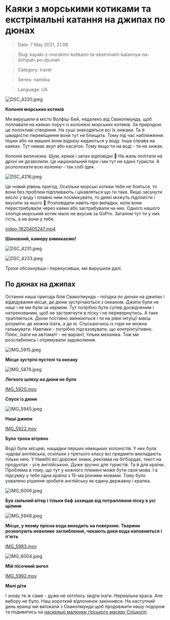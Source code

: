 # Каяки з морськими котиками та екстрімальні катання на джипах по дюнах

> Date: 7 May 2021, 21:08

> Slug: kayaki-z-morskimi-kotikami-ta-ekstrimalni-katannya-na-dzhipah-po-dyunah

> Category: travel

> Series: namibia

> Language: UA

![DSC_4220.jpeg](https://res.craft.do/user/full/b5a256f3-51ff-c8e5-10fe-9343b6a0451d/doc/E085B7AF-3D29-443C-8B8A-EC068DE24114/632945F9-53A1-4033-A0D9-69A3CA5F92F0_2/DSC_4220.jpeg)

**Колонія морських котиків**

Ми вирушили в місто Волфіш-Бей, недалеко від Свакопмунда, щоб поплавати на каяках поруч із колонією морських котиків. За природою це полохливі створіння. На суші знаходяться всі їх хижаки. Та й швидкістю переміщення вони тут не блищать. Тому під час наближення пішки або на машині вони відразу кидаються у воду. Інша справа на каяках. Тут немає акул або касаток. Тому якщо ти на воді - ти не хижак.

Колонія величезна. Шум, крики і запах відповідні 🙂 На жаль політати на дроні не дозволили. Це національний парк і ми тут не єдині туристи. А розполохати всю колонію - так собі ідея.

![DSC_4216.jpeg](https://res.craft.do/user/full/b5a256f3-51ff-c8e5-10fe-9343b6a0451d/doc/E085B7AF-3D29-443C-8B8A-EC068DE24114/0828A5CC-6C63-4AE1-8375-E5C1A7F6B332_2/DSC_4216.jpeg)

Це новий рівень пригод. Оскільки морські котики тебе не бояться, то вони без проблем підпливають і цікавляться що ти таке. Якщо засунути весло у воду і плавно ним посмикувати, то деякі можуть підплисти і вкусити за нього 🙂 Розповідали навіть про випадки, коли вони перестрибували через каяки або застрибували на них. Одного нашого хлопця морський котик мало не вкусив за GoPro. Загалом тут ти у них гість, а не вони у тебе.

[video-1620405247.mp4](https://res.craft.do/user/full/b5a256f3-51ff-c8e5-10fe-9343b6a0451d/doc/E085B7AF-3D29-443C-8B8A-EC068DE24114/8AE6E71B-CB76-4EE6-B801-4365B942D23E_2/video-1620405247.mp4)

**Шановний, камеру вимикаємо!**

![DSC_4231.jpeg](https://res.craft.do/user/full/b5a256f3-51ff-c8e5-10fe-9343b6a0451d/doc/E085B7AF-3D29-443C-8B8A-EC068DE24114/C93BE49D-8F55-4D50-B995-C88C9549B249_2/DSC_4231.jpeg)

![DSC_4233.jpeg](https://res.craft.do/user/full/b5a256f3-51ff-c8e5-10fe-9343b6a0451d/doc/E085B7AF-3D29-443C-8B8A-EC068DE24114/987ED6D1-1FBC-47D0-80D1-B524099A8B51_2/DSC_4233.jpeg)

Трохи обсохнувши і перекусивши, ми вирушили далі.

## По дюнах на джипах

Остання наша пригода біля Свакопмунда - поїздка по дюнах на джипах  і відвідування місця, де дюни зустрічаються з океаном. Джипи були не наші і не ми були за кермом. Тут потрібно бути супер досвідченим і натренованим, щоб не застрягнути в піску і не перевернутись. А таке трапляється. Дюни постійно змінюються і ти на рівні інтуїції маєш розуміти: де можна їхати, а де ні. Спускаючись із гори не можна гальмувати. Навпаки - потрібно підгазовувати, що контрінтуїтивно. Плюс, їхати на автоматі - не варіант, тільки механіка. Тож ми розслабились і отримували задоволення.

![IMG_5915.jpeg](https://res.craft.do/user/full/b5a256f3-51ff-c8e5-10fe-9343b6a0451d/doc/117F521B-C136-41CC-8499-0CD4D48B1AFE/A98CBB3D-4136-41D1-9CB1-5BBBED21EA4B_2/IMG_5915.jpeg)

**Місце зустрічі пустелі та океану**

![IMG_5878.jpeg](https://res.craft.do/user/full/b5a256f3-51ff-c8e5-10fe-9343b6a0451d/doc/1D7D746D-3BD1-4DFE-8BDB-3F299F04AFC3/D20566BF-9DCC-43A3-9BEB-81C83CE98F00_2/Naxs2t6wcC2KHoLRydSdyDSVvHvaxH2QUpvxv3h0vJUz/IMG_5878.jpeg)

**Легкого шляху на дюни не було**

[IMG_5920.mov](https://res.craft.do/user/full/b5a256f3-51ff-c8e5-10fe-9343b6a0451d/doc/117F521B-C136-41CC-8499-0CD4D48B1AFE/0CA16010-7E0F-400E-ACCE-DA834A8B1F24_2/IMG_5920.mov)

**Спуск із дюни**

![IMG_5945.jpeg](https://res.craft.do/user/full/b5a256f3-51ff-c8e5-10fe-9343b6a0451d/doc/117F521B-C136-41CC-8499-0CD4D48B1AFE/F3C716F7-D1D2-486F-8911-1366C7652728_2/IMG_5945.jpeg)

**Наші джипи**

[IMG_5922.mov](https://res.craft.do/user/full/b5a256f3-51ff-c8e5-10fe-9343b6a0451d/doc/1D7D746D-3BD1-4DFE-8BDB-3F299F04AFC3/A91F3971-F63F-4F86-BCAD-0999AD41458E_2/tXd7Yezftf1YM9srJxaRBxNqvwxX4UVThjkcMpBSBeAz/IMG_5922.mov)

**Було трохи вітряно**

Водії були місцеві, нащадки перших німецьких колоністів. У них була чудова англійська, оскільки з третього класу всі предмети викладають тільки нею. У Намібії всі дорожні знаки, реклама на бігбордах, текст на продуктах - усе англійською. Дуже зручно для туристів. Та й для країни. Проблема в тому, що тут у кожного племені може бути своя мова. І в підсумку у тебе одна країна з 15-ма різними мовами. Тому було ухвалено рішення зробити англійську як єдину державну і крапка.

![IMG_6006.jpeg](https://res.craft.do/user/full/b5a256f3-51ff-c8e5-10fe-9343b6a0451d/doc/117F521B-C136-41CC-8499-0CD4D48B1AFE/551AB9C4-EF61-42A9-B426-6B7DEB6D4F5F_2/IMG_6006.jpeg)

**Був сильний вітер і тільки баф захищав від потрапляння піску в усі щілини**

![IMG_5948.jpeg](https://res.craft.do/user/full/b5a256f3-51ff-c8e5-10fe-9343b6a0451d/doc/117F521B-C136-41CC-8499-0CD4D48B1AFE/864E2550-FEA1-4144-A9DC-925D1B57073F_2/IMG_5948.jpeg)

**Місце, у якому прісна вода виходить на поверхню. Тварини розкопують невелике заглиблення, чекають доки вода наповниться і п'ють**

[IMG_5983.mov](https://res.craft.do/user/full/b5a256f3-51ff-c8e5-10fe-9343b6a0451d/doc/117F521B-C136-41CC-8499-0CD4D48B1AFE/A5780B70-CEBC-47B2-85A1-DA27761CE06A_2/IMG_5983.mov)

![IMG_6004.jpeg](https://res.craft.do/user/full/b5a256f3-51ff-c8e5-10fe-9343b6a0451d/doc/117F521B-C136-41CC-8499-0CD4D48B1AFE/6664FA9E-DB12-49D6-B637-C822F637E749_2/IMG_6004.jpeg)

**Мій пісочний ангел**

[IMG_5992.mov](https://res.craft.do/user/full/b5a256f3-51ff-c8e5-10fe-9343b6a0451d/doc/1D7D746D-3BD1-4DFE-8BDB-3F299F04AFC3/941A8E3D-BDB8-44B5-8978-C49ACB6B5BED_2/6c5RhFSzCpjjj5DQFyVzOTmTG2IVgFs2uacYCo2AWEcz/IMG_5992.mov)

**Малі діти**

І знову те ж саме - дуже не хотілось звідти їхати. Нереальна краса. Але вибору не було. Наш короткий відпочинок закінчився. На наступний день вранці ми виїзжали з Свакопмунда щоб продовжити нашу подорож та подивитись на [наскельні малюнки гірського масиву Спіцкопп](/posts/naskelni-malyunki-girskogo-masivu-spitskopp).


